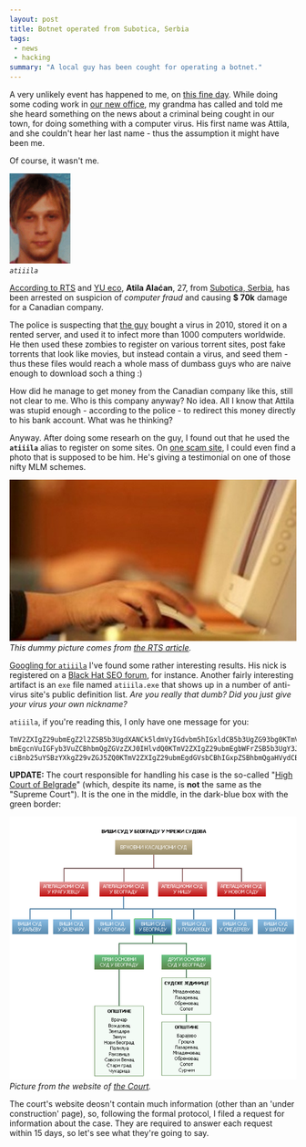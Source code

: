 ```yaml
---
layout: post
title: Botnet operated from Subotica, Serbia
tags:
 - news
 - hacking
summary: "A local guy has been cought for operating a botnet."
---
```


A very unlikely event has happened to me, on [this fine
day](http://en.wikipedia.org/wiki/Pi_Day). While doing some coding work in [our
new office](http://maps.google.com/maps/place?cid=15788719740598699540), my
grandma has called and told me she heard something on the news about a criminal
being cought in our town, for doing something with a computer virus. His first
name was Attila, and she couldn't hear her last name - thus the assumption it
might have been me.

Of course, it wasn't me.

<div class="img center left">
  <img src="/media/images/random/atiiila.gif" alt="Atila Alaćan"/>
  <br/>
  <em><code>atiiila</code></em>
</div>

[According to RTS](http://www.rts.rs/page/stories/sr/story/135/Hronika/857032)
and [YU eco](http://www.yueco.rs/vest/hronika/uhap-en-haker-iz-subotice),
**Atila Alaćan**, 27, from [Subotica,
Serbia](http://en.wikipedia.org/wiki/Subotica), has been arrested on suspicion
of *computer fraud* and causing **$ 70k** damage for a Canadian company.

The police is suspecting that [the
guy](http://www.poznanici.com/index.php?p=user_profile&user_id=20116) bought a
virus in 2010, stored it on a rented server, and used it to infect more than
1000 computers worldwide. He then used these zombies to register on various
torrent sites, post fake torrents that look like movies, but instead contain a
virus, and seed them - thus these files would reach a whole mass of dumbass
guys who are naive enough to download soch a thing :)

How did he manage to get money from the Canadian company like this, still not
clear to me. Who is this company anyway? No idea. All I know that Attila was
stupid enough - according to the police - to redirect this money directly to
his bank account. What was he thinking?

Anyway. After doing some researh on the guy, I found out that he used the
**`atiiila`** alias to register on some sites. On [one scam
site](http://infozarada.com/infozarada-nije-reklama.htm), I could even find a
photo that is supposed to be him. He's giving a testimonial on one of those
nifty MLM schemes.

<div class="img center">
  <a href="http://www.rts.rs/page/stories/sr/story/135/Hronika/857032"><img src="/media/images/random/hackers.jpg" alt="Dummy 'hacker' picture"/></a>
  <br/>
  <em>This dummy picture comes from <a href="http://www.rts.rs/page/stories/sr/story/135/Hronika/857032">the RTS article</a>.</em>
</div>

[Googling for `atiiila`](http://www.google.com/search?q=atiiila&nfpr=1)
I've found some rather interesting results. His nick is registered on a [Black
Hat SEO
forum](http://www.blackhatworld.com/blackhat-seo/members/7357-atiiila.html),
for instance. Another fairly interesting artifact is an `exe` file named
`atiiila.exe` that shows up in a number of anti-virus site's public definition
list. *Are you really that dumb? Did you just give your virus your own
nickname?*

`atiiila`, if you're reading this, I only have one message for you:

    TmV2ZXIgZ29ubmEgZ2l2ZSB5b3UgdXANCk5ldmVyIGdvbm5hIGxldCB5b3UgZG93bg0KTmV2ZXIgZ29u
    bmEgcnVuIGFyb3VuZCBhbmQgZGVzZXJ0IHlvdQ0KTmV2ZXIgZ29ubmEgbWFrZSB5b3UgY3J5DQpOZXZl
    ciBnb25uYSBzYXkgZ29vZGJ5ZQ0KTmV2ZXIgZ29ubmEgdGVsbCBhIGxpZSBhbmQgaHVydCB5b3U=

**UPDATE:** The court responsible for handling his case is the so-called "[High
Court of Belgrade](http://www.bg.vi.sud.rs/)" (which, despite its name, is
**not** the same as the "Supreme Court"). It is the one in the middle, in the
dark-blue box with the green border:

<div class="img center">
  <a href="http://www.bg.vi.sud.rs/lt/articles/o-visem-sudu/polozaj/"><img src="/media/images/random/court-scheme-rs.gif" alt="Courts in Serbia"/></a>
  <br/>
  <em>Picture from the website of <a href="http://www.bg.vi.sud.rs/">the Court</a>.</em>
</div>

The court's website deosn't contain much information (other than an 'under
construction' page), so, following the formal protocol, I filed a request for
information about the case. They are required to answer each request within 15
days, so let's see what they're going to say.
